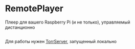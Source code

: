 # RemotePlayer
Плеер для вашего Raspberry Pi (и не только), управляемый дистанционно
##
Для работы нужен [TorrServer](https://github.com/YouROK/TorrServer/releases), запущенный локально
